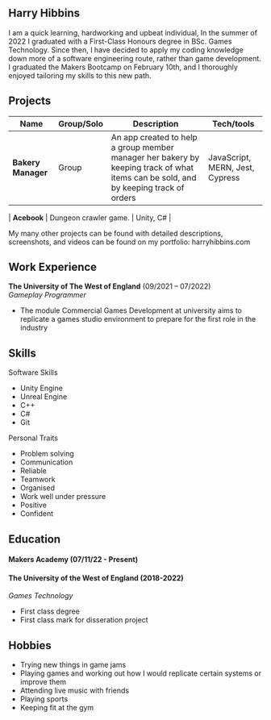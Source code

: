## Harry Hibbins

I am a quick learning, hardworking and upbeat individual, In the summer of 2022 I graduated with
a First-Class Honours degree in BSc. Games Technology. Since then, I have decided to apply my
coding knowledge down more of a software engineering route, rather than game development. I
graduated the Makers Bootcamp on February 10th, and I thoroughly enjoyed tailoring my skills to
this new path.

## Projects

| Name                         |Group/Solo| Description       | Tech/tools        |
| ---------------------------- |----------|-------------------|-------------------|
| **Bakery Manager**           | Group    | An app created to help a group member manager her bakery by keeping track of what items can be sold, and by keeping track of orders | JavaScript, MERN, Jest, Cypress |



| **Acebook** | Dungeon crawler game. | Unity, C#              |

My many other projects can be found with detailed descriptions, screenshots, and videos can be found on my portfolio: harryhibbins.com

## Work Experience

**The University of The West of England** (09/2021 – 07/2022)  
_Gameplay Programmer_

- The module Commercial Games Development at
university aims to replicate a games studio
environment to prepare for the first role in the
industry

## Skills

Software Skills
- Unity Engine
- Unreal Engine
- C++
- C#
- Git

Personal Traits
- Problem solving
- Communication
- Reliable
- Teamwork
- Organised
- Work well under pressure
- Positive
- Confident


## Education

#### Makers Academy (07/11/22 - Present)


#### The University of the West of England (2018-2022)
_Games Technology_

- First class degree 
- First class mark for disseration project


## Hobbies

- Trying new things in game jams
- Playing games and working out how I
would replicate certain systems or
improve them
- Attending live music with friends
- Playing sports
- Keeping fit at the gym
